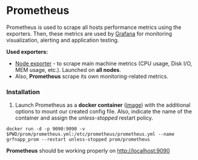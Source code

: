 # Prometheus #

Prometheus is used to scrape all hosts performance metrics using the exporters. Then, these metrics are used by [Grafana](/grafana/README.md) for monitoring visualization, alerting and application testing.

**Used exporters:**
* [Node exporter](https://github.com/prometheus/node_exporter) - to scrape main machine metrics (CPU usage, Disk I/O, MEM usage, etc.). Launched on **all nodes**.
* Also, **Prometheus** scrape its own monitoring-related metrics.

### Installation ###

1. Launch Prometheus as a **docker container** ([image](https://hub.docker.com/r/prom/prometheus/)) with the additional options to mount our created config file. Also, indicate the name of the container and assign the *unless-stopped* restart policy.
```commandline
docker run -d -p 9090:9090 -v $PWD/prom/prometheus.yml:/etc/prometheus/prometheus.yml --name grfnapp_prom --restart unless-stopped prom/prometheus
```

**Prometheus** should be working properly on [http://localhost:9090](http://localhost:9090)